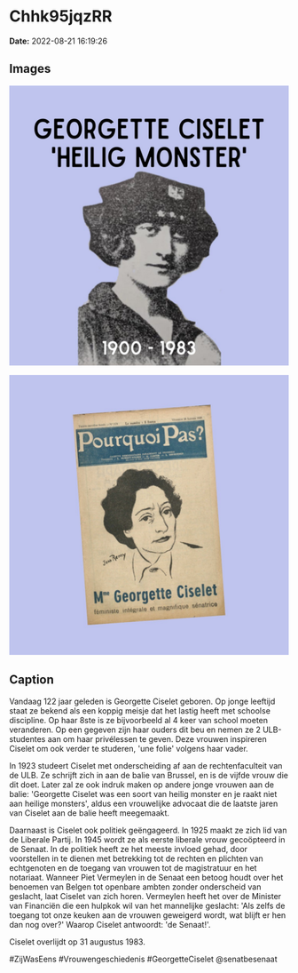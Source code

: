 # Chhk95jqzRR

**Date:** 2022-08-21 16:19:26

## Images

![Image](../images_posts_json/Chhk95jqzRR_0.jpg)

![Image](../images_posts_json/Chhk95jqzRR_1.jpg)

## Caption

Vandaag 122 jaar geleden is Georgette Ciselet geboren. Op jonge leeftijd staat ze bekend als een koppig meisje dat het lastig heeft met schoolse discipline. Op haar 8ste is ze bijvoorbeeld al 4 keer van school moeten veranderen. Op een gegeven zijn haar ouders dit beu en nemen ze 2 ULB-studentes aan om haar privélessen te geven. Deze vrouwen inspireren Ciselet om ook verder te studeren, 'une folie' volgens haar vader. 

In 1923 studeert Ciselet met onderscheiding af aan de rechtenfaculteit van de ULB. Ze schrijft zich in aan de balie van Brussel, en is de vijfde vrouw die dit doet. Later zal ze ook indruk maken op andere jonge vrouwen aan de balie: 'Georgette Ciselet was een soort van heilig monster en je raakt niet aan heilige monsters', aldus een vrouwelijke advocaat die de laatste jaren van Ciselet aan de balie heeft meegemaakt. 

Daarnaast is Ciselet ook politiek geëngageerd. In 1925 maakt ze zich lid van de Liberale Partij. In 1945 wordt ze als eerste liberale vrouw gecoöpteerd in de Senaat. In de politiek heeft ze het meeste invloed gehad, door voorstellen in te dienen met betrekking tot de rechten en plichten van echtgenoten en de toegang van vrouwen tot de magistratuur en het notariaat. Wanneer Piet Vermeylen in de Senaat een betoog houdt over het benoemen van Belgen tot openbare ambten zonder onderscheid van geslacht, laat Ciselet van zich horen. Vermeylen heeft het over de Minister van Financiën die een hulpkok wil van het mannelijke geslacht: 'Als zelfs de toegang tot onze keuken aan de vrouwen geweigerd wordt, wat blijft er hen dan nog over?' Waarop Ciselet antwoordt: 'de Senaat!'. 

Ciselet overlijdt op 31 augustus 1983. 

#ZijWasEens #Vrouwengeschiedenis #GeorgetteCiselet @senatbesenaat


